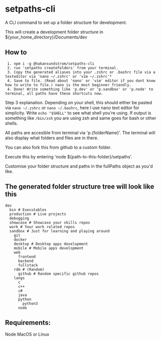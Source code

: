 # setpaths-cli
A CLI command to set up a folder structure for development.

This will create a development folder structure in ${your_home_directory}/Documents/dev

## How to
```
 1. npm i -g @hakansundstrom/setpaths-cli
 2. run 'setpaths createfolders' from your terminal.
 3. Copy the generated aliases into your .zshrc or .bashrc file via a texteditor via 'nano ~/.zshrc' or 'vim ~/.zshrc'*
 4. Save to file. (Read about 'nano' or 'vim' editor if you dont know how to write to file.) nano is the most beginner friendly.
 4. Done! Write something like 'p.dev' or 'p.sandbox' or 'p.node' to terminal, all paths have these shortcuts now.
```

Step 3 explanation. Depending on your shell, this should either be pasted via `nano ~/.zshrc` or `nano ~/.bashrc`, here I use nano text editor for simplicity. Write `echo "$SHELL"` to see what shell you're using. If output is something like `/bin/zsh` you are using zsh and same goes for bash or other shells.

All paths are accesible from terminal via 'p.{folderName}'.
The terminal will also display what folders and files are in there.

You can also fork this from github to a custom folder.

Execute this by entering 'node ${path-to-this-folder}/setpaths'. 

Customise your folder structure and paths in the fullPaths object as you'd like.

## The generated folder structure tree will look like this
````
dev
  bin # Executables
  production # Live projects
  debugging
  showcase # Showcase your skills repos
  work # Your work related repos
  sandbox # Just for learning and playing around
    git
    docker
    desktop # Desktop apps development
    mobile # Mobile apps development
    web
      frontend
      backend
      fullstack
    rdm # (Random)
      github # Random specific github repos
    langs
      c
      c++
      c#
      java
      python
        python3
      node
````

## Requirements:
Node
MacOS or Linux

